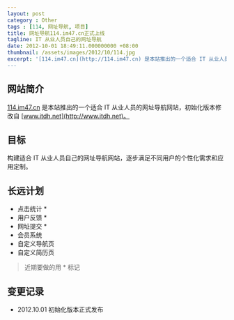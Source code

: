 ```yaml
---
layout: post
category : Other
tags : [114, 网址导航, 项目]
title: 网址导航114.im47.cn正式上线
tagline: IT 从业人员自己的网址导航
date: 2012-10-01 18:49:11.000000000 +08:00
thumbnail: /assets/images/2012/10/114.jpg
excerpt: '[114.im47.cn](http://114.im47.cn) 是本站推出的一个适合 IT 从业人员的网址导航网站，初始化版本修改自 [www.itdh.net](http://www.itdh.net)。
---
```

## 网站简介

[114.im47.cn](http://114.im47.cn) 是本站推出的一个适合 IT 从业人员的网址导航网站，初始化版本修改自 [www.itdh.net](http://www.itdh.net)。

## 目标

构建适合 IT 从业人员自己的网址导航网站，逐步满足不同用户的个性化需求和应用定制。

## 长远计划

* 点击统计 \*
* 用户反馈 \*
* 网址提交 \*
* 会员系统
* 自定义导航页
* 自定义简历页

> 近期要做的用 \* 标记

## 变更记录

* 2012.10.01 初始化版本正式发布